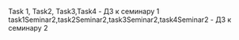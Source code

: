 Task 1, Task2, Task3,Task4 - ДЗ к семинару 1
task1Seminar2,task2Seminar2,task3Seminar2,task4Seminar2 - ДЗ к семинару 2
